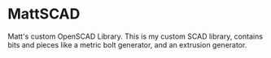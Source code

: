 # MattSCAD
Matt's custom OpenSCAD Library.
This is my custom SCAD library, contains bits and pieces like a metric bolt generator, and an extrusion generator.
